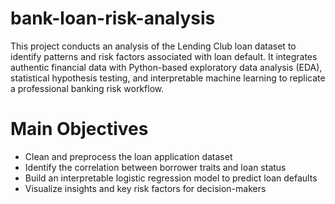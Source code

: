 # bank-loan-risk-analysis
This project conducts an analysis of the Lending Club loan dataset to identify patterns and risk factors associated with loan default. It integrates authentic financial data with Python-based exploratory data analysis (EDA), statistical hypothesis testing, and interpretable machine learning to replicate a professional banking risk workflow.

# Main Objectives
- Clean and preprocess the loan application dataset
- Identify the correlation between borrower traits and loan status
- Build an interpretable logistic regression model to predict loan defaults
- Visualize insights and key risk factors for decision-makers
